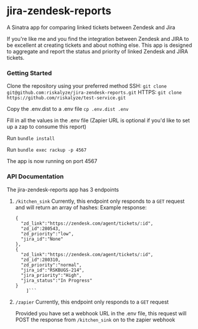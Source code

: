 # jira-zendesk-reports
A Sinatra app for comparing linked tickets between Zendesk and Jira

If you're like me and you find the integration between Zendesk and JIRA to be excellent at creating tickets and about nothing else.
This app is designed to aggregate and report the status and priority of linked Zendesk and JIRA tickets.

### Getting Started

Clone the repository using your preferred method
    SSH: ```git clone git@github.com:riskalyze/jira-zendesk-reports.git```
    HTTPS: ```git clone https://github.com/riskalyze/test-service.git```

Copy the .env.dist to a .env file
    `cp .env.dist .env`

Fill in all the values in the .env file (Zapier URL is optional if you'd like to set up a zap to consume this report)

Run `bundle install`

Run `bundle exec rackup -p 4567`

The app is now running on port 4567

### API Documentation
The jira-zendesk-reports app has 3 endpoints

1) `/kitchen_sink`
    Currently, this endpoint only responds to a `GET` request and will return an array of hashes:
    Example response:
    ```[
   {
      "zd_link":"https://zendesk.com/agent/tickets/:id",
      "zd_id":280543,
      "zd_priority":"low",
      "jira_id":"None"
   },
   {
      "zd_link":"https://zendesk.com/agent/tickets/:id",
      "zd_id":280310,
      "zd_priority":"normal",
      "jira_id":"RSKBUGS-214",
      "jira_priority":"High",
      "jira_status":"In Progress"
   }
        ]```

2) `/zapier`
    Currently, this endpoint only responds to a `GET` request

    Provided you have set a webhook URL in the .env file, this request will POST the response from `/kitchen_sink` on to the zapier webhook
